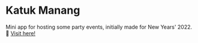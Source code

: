# Katuk Manang

Mini app for hosting some party events, initially made for New Years' 2022. 🎉 [Visit here!](https://katukmanang.vercel.app/)
